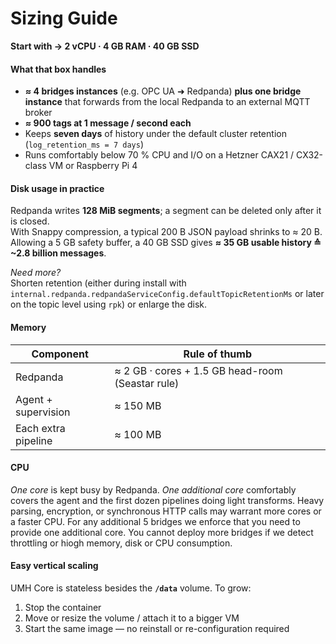 # Sizing Guide

**Start with → 2 vCPU · 4 GB RAM · 40 GB SSD**

#### What that box handles

* **≈ 4 bridges instances** (e.g. OPC UA ➜ Redpanda) **plus one bridge instance** that forwards from the local Redpanda to an external MQTT broker
* **≈ 900 tags at 1 message / second each**
* Keeps **seven days** of history under the default cluster retention (`log_retention_ms = 7 days`)
* Runs comfortably below 70 % CPU and I/O on a Hetzner CAX21 / CX32-class VM or Raspberry Pi 4

#### Disk usage in practice

Redpanda writes **128 MiB segments**; a segment can be deleted only after it is closed.\
With Snappy compression, a typical 200 B JSON payload shrinks to ≈ 20 B.\
Allowing a 5 GB safety buffer, a 40 GB SSD gives **≈ 35 GB usable history ≙ \~2.8 billion messages**.

_Need more?_\
Shorten retention (either during install with `internal.redpanda.redpandaServiceConfig.defaultTopicRetentionMs` or later on the topic level using `rpk`) or enlarge the disk.

#### Memory

| Component           | Rule of thumb                                    |
| ------------------- | ------------------------------------------------ |
| Redpanda            | ≈ 2 GB · cores + 1.5 GB head-room (Seastar rule) |
| Agent + supervision | ≈ 150 MB                                         |
| Each extra pipeline | ≈ 100 MB                                         |

#### CPU

_One core_ is kept busy by Redpanda. _One additional core_ comfortably covers the agent and the first dozen pipelines doing light transforms. Heavy parsing, encryption, or synchronous HTTP calls may warrant more cores or a faster CPU. For any additional 5 bridges we enforce that you need to provide one additional core. You cannot deploy more bridges if we detect throttling or hiogh memory, disk or CPU consumption.

#### Easy vertical scaling

UMH Core is stateless besides the **`/data`** volume. To grow:

1. Stop the container
2. Move or resize the volume / attach it to a bigger VM
3. Start the same image — no reinstall or re-configuration required
